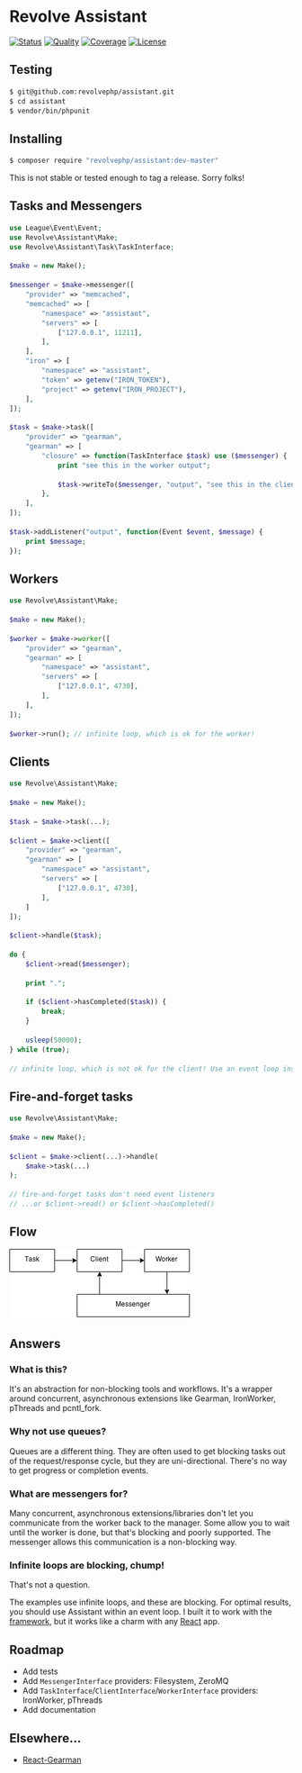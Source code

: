 # Revolve Assistant

[![Status](http://img.shields.io/travis/revolvephp/assistant.svg?style=flat-square)](https://travis-ci.org/revolvephp/assistant)
[![Quality](http://img.shields.io/scrutinizer/g/revolvephp/assistant.svg?style=flat-square)](https://scrutinizer-ci.com/g/revolvephp/assistant)
[![Coverage](http://img.shields.io/scrutinizer/coverage/g/revolvephp/assistant.svg?style=flat-square)](http://revolvephp.github.io/assistant/master)
[![License](https://img.shields.io/badge/license-MIT-blue.svg?style=flat-square)](license.md)

## Testing

```sh
$ git@github.com:revolvephp/assistant.git
$ cd assistant
$ vendor/bin/phpunit
```

## Installing

```sh
$ composer require "revolvephp/assistant:dev-master"
```

This is not stable or tested enough to tag a release. Sorry folks!

## Tasks and Messengers

```php
use League\Event\Event;
use Revolve\Assistant\Make;
use Revolve\Assistant\Task\TaskInterface;

$make = new Make();

$messenger = $make->messenger([
    "provider" => "memcached",
    "memcached" => [
        "namespace" => "assistant",
        "servers" => [
            ["127.0.0.1", 11211],
        ],
    ],
    "iron" => [
        "namespace" => "assistant",
        "token" => getenv("IRON_TOKEN"),
        "project" => getenv("IRON_PROJECT"),
    ],
]);

$task = $make->task([
    "provider" => "gearman",
    "gearman" => [
        "closure" => function(TaskInterface $task) use ($messenger) {
            print "see this in the worker output";

            $task->writeTo($messenger, "output", "see this in the client output");
        },
    ],
]);

$task->addListener("output", function(Event $event, $message) {
    print $message;
});
```

## Workers

```php
use Revolve\Assistant\Make;

$make = new Make();

$worker = $make->worker([
    "provider" => "gearman",
    "gearman" => [
        "namespace" => "assistant",
        "servers" => [
            ["127.0.0.1", 4730],
        ],
    ],
]);

$worker->run(); // infinite loop, which is ok for the worker!
```

## Clients

```php
use Revolve\Assistant\Make;

$make = new Make();

$task = $make->task(...);

$client = $make->client([
    "provider" => "gearman",
    "gearman" => [
        "namespace" => "assistant",
        "servers" => [
            ["127.0.0.1", 4730],
        ],
    ]
]);

$client->handle($task);

do {
    $client->read($messenger);

    print ".";

    if ($client->hasCompleted($task)) {
        break;
    }

    usleep(50000);
} while (true);

// infinite loop, which is not ok for the client! Use an event loop instead...
```

## Fire-and-forget tasks

```php
use Revolve\Assistant\Make;

$make = new Make();

$client = $make->client(...)->handle(
    $make->task(...)
);

// fire-and-forget tasks don't need event listeners
// ...or $client->read() or $client->hasCompleted()
```

## Flow

![flow](flow.png)

## Answers

### What is this?

It's an abstraction for non-blocking tools and workflows. It's a wrapper around concurrent, asynchronous extensions like Gearman, IronWorker, pThreads and pcntl_fork.

### Why not use queues?

Queues are a different thing. They are often used to get blocking tasks out of the request/response cycle, but they are uni-directional. There's no way to get progress or completion events.

### What are messengers for?

Many concurrent, asynchronous extensions/libraries don't let you communicate from the worker back to the manager. Some allow you to wait until the worker is done, but that's blocking and poorly supported. The messenger allows this communication is a non-blocking way.

### Infinite loops are blocking, chump!

That's not a question.

The examples use infinite loops, and these are blocking. For optimal results, you should use Assistant within an event loop. I built it to work with the [framework](https://github.com/revolvephp/framework), but it works like a charm with any [React](https://github.com/reactphp/react) app.

## Roadmap

- Add tests
- Add `MessengerInterface` providers: Filesystem, ZeroMQ
- Add `TaskInterface`/`ClientInterface`/`WorkerInterface` providers: IronWorker, pThreads
- Add documentation

## Elsewhere...

- [React-Gearman](https://github.com/bzikarsky/react-gearman)
